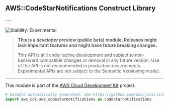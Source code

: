## AWS::CodeStarNotifications Construct Library

<!--BEGIN STABILITY BANNER-->---


![Stability: Experimental](https://img.shields.io/badge/stability-Experimental-important.svg?style=for-the-badge)

> **This is a *developer preview* (public beta) module. Releases might lack important features and might have
> future breaking changes.**
>
> This API is still under active development and subject to non-backward
> compatible changes or removal in any future version. Use of the API is not recommended in production
> environments. Experimental APIs are not subject to the Semantic Versioning model.

---
<!--END STABILITY BANNER-->

This module is part of the [AWS Cloud Development Kit](https://github.com/aws/aws-cdk) project.

```python
# Example automatically generated. See https://github.com/aws/jsii/issues/826
import aws_cdk.aws_codestarnotifications as codestarnotifications
```
